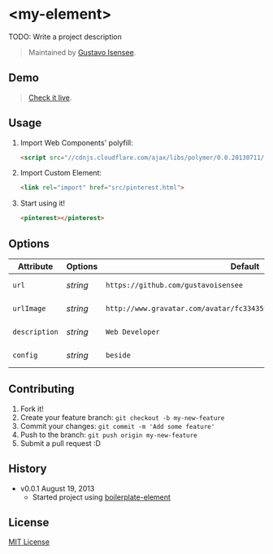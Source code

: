 # &lt;my-element&gt;

TODO: Write a project description

> Maintained by [Gustavo Isensee](https://github.com/gustavoisensee).

## Demo

> [Check it live](http://customelements.github.io/pinterest-element).

## Usage

1. Import Web Components' polyfill:

	```html
	<script src="//cdnjs.cloudflare.com/ajax/libs/polymer/0.0.20130711/polymer.min.js"></script>
	```

2. Import Custom Element:

	```html
	<link rel="import" href="src/pinterest.html">
	```

3. Start using it!

	```html
	<pinterest></pinterest>
	```

## Options

Attribute     | Options                   | Default                                                                | Description
---           | ---                       | ---                                                                    | ---
`url`         | *string*                  | `https://github.com/gustavoisensee`                                    | Lorem ipsum
`urlImage`    | *string* 	              | `http://www.gravatar.com/avatar/fc33435ffe5822ba2cb2096f44d15d05.png`  | Lorem ipsum
`description` | *string*                  | `Web Developer`                                                        | Lorem ipsum
`config`      | *string*                  | `beside`                                                               | Lorem ipsum


## Contributing

1. Fork it!
2. Create your feature branch: `git checkout -b my-new-feature`
3. Commit your changes: `git commit -m 'Add some feature'`
4. Push to the branch: `git push origin my-new-feature`
5. Submit a pull request :D

## History

* v0.0.1 August 19, 2013
	* Started project using [boilerplate-element](https://github.com/customelements/boilerplate-element)

## License

[MIT License](http://opensource.org/licenses/MIT)